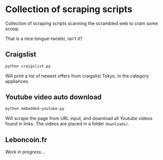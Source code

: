# Collection of scraping scripts #
Collection of scraping scripts scanning the scrambled web to cram some scoop.

That is a nice tongue-twister, isn't it?

## Craigslist ##
```bash
python craigslist.py
```
Will print a list of newest offers from craigslist Tokyo, in the category appliances.

## Youtube video auto download ##
```bash
python embedded-youtube.py
```
Will scrape the page from URL input, and download all Youtube videos found in links. The videos are placed in a folder `downloads/`.

## Leboncoin.fr ##
*Work in progress*...
